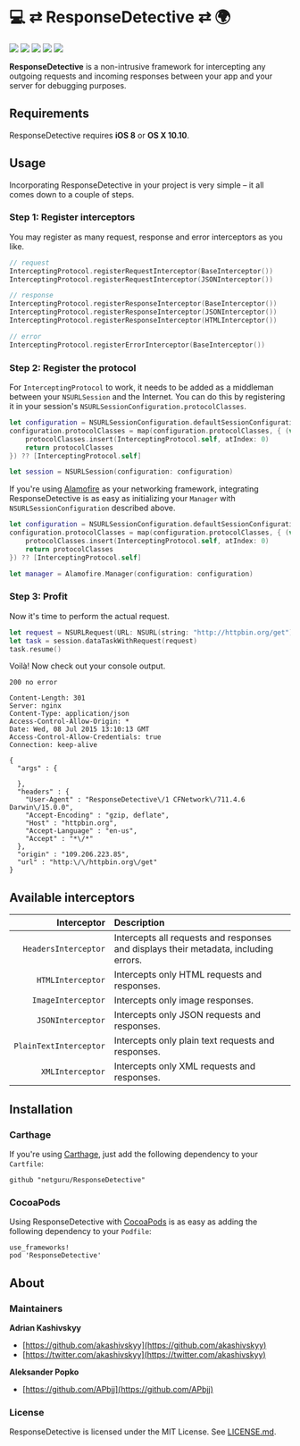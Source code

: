 # 💻 ⇄ ResponseDetective ⇄ 🌍

![](https://img.shields.io/circleci/project/netguru/ResponseDetective.svg)
![](https://img.shields.io/badge/swift-2.0-orange.svg)
![](https://img.shields.io/github/release/netguru/ResponseDetective.svg)
![](https://img.shields.io/badge/carthage-compatible-brightgreen.svg)
![](https://img.shields.io/badge/cocoapods-compatible-brightgreen.svg)

**ResponseDetective** is a non-intrusive framework for intercepting any outgoing requests and incoming responses between your app and your server for debugging purposes.

## Requirements

ResponseDetective requires **iOS 8** or **OS X 10.10**.

## Usage

Incorporating ResponseDetective in your project is very simple – it all comes down to a couple of steps.

### Step 1: Register interceptors

You may register as many request, response and error interceptors as you like.

```swift
// request
InterceptingProtocol.registerRequestInterceptor(BaseInterceptor())
InterceptingProtocol.registerRequestInterceptor(JSONInterceptor())

// response
InterceptingProtocol.registerResponseInterceptor(BaseInterceptor())
InterceptingProtocol.registerResponseInterceptor(JSONInterceptor())
InterceptingProtocol.registerResponseInterceptor(HTMLInterceptor())

// error
InterceptingProtocol.registerErrorInterceptor(BaseInterceptor())
```

### Step 2: Register the protocol

For `InterceptingProtocol` to work, it needs to be added as a middleman between your `NSURLSession` and the Internet. You can do this by registering it in your session's `NSURLSessionConfiguration.protocolClasses`.

```swift
let configuration = NSURLSessionConfiguration.defaultSessionConfiguration()
configuration.protocolClasses = map(configuration.protocolClasses, { (var protocolClasses) in
    protocolClasses.insert(InterceptingProtocol.self, atIndex: 0)
    return protocolClasses
}) ?? [InterceptingProtocol.self]

let session = NSURLSession(configuration: configuration)
```

If you're using [Alamofire](https://github.com/Alamofire/Alamofire) as your networking framework, integrating ResponseDetective is as easy as initializing your `Manager` with `NSURLSessionConfiguration` described above.

```swift
let configuration = NSURLSessionConfiguration.defaultSessionConfiguration()
configuration.protocolClasses = map(configuration.protocolClasses, { (var protocolClasses) in
    protocolClasses.insert(InterceptingProtocol.self, atIndex: 0)
    return protocolClasses
}) ?? [InterceptingProtocol.self]

let manager = Alamofire.Manager(configuration: configuration)
```

### Step 3: Profit

Now it's time to perform the actual request.

```swift
let request = NSURLRequest(URL: NSURL(string: "http://httpbin.org/get")!)
let task = session.dataTaskWithRequest(request)
task.resume()
```

Voilà! Now check out your console output.

```none
200 no error

Content-Length: 301
Server: nginx
Content-Type: application/json
Access-Control-Allow-Origin: *
Date: Wed, 08 Jul 2015 13:10:13 GMT
Access-Control-Allow-Credentials: true
Connection: keep-alive

{
  "args" : {

  },
  "headers" : {
    "User-Agent" : "ResponseDetective\/1 CFNetwork\/711.4.6 Darwin\/15.0.0",
    "Accept-Encoding" : "gzip, deflate",
    "Host" : "httpbin.org",
    "Accept-Language" : "en-us",
    "Accept" : "*\/*"
  },
  "origin" : "109.206.223.85",
  "url" : "http:\/\/httpbin.org\/get"
}
```

## Available interceptors

|            Interceptor | Description                                                                          |
| ---------------------: | :----------------------------------------------------------------------------------- |
|   `HeadersInterceptor` | Intercepts all requests and responses and displays their metadata, including errors. |
|      `HTMLInterceptor` | Intercepts only HTML requests and responses.                                         |
|     `ImageInterceptor` | Intercepts only image responses.                                                     |
|      `JSONInterceptor` | Intercepts only JSON requests and responses.                                         |
| `PlainTextInterceptor` | Intercepts only plain text requests and responses.                                   |
|       `XMLInterceptor` | Intercepts only XML requests and responses.                                          |

## Installation

### Carthage

If you're using [Carthage](https://github.com/Carthage/Carthage), just add the following dependency to your `Cartfile`:

```none
github "netguru/ResponseDetective"
```

### CocoaPods

Using ResponseDetective with [CocoaPods](http://cocoapods.org) is as easy as adding the following dependency to your `Podfile`:

```none
use_frameworks!
pod 'ResponseDetective'
```

## About

### Maintainers

**Adrian Kashivskyy**

- [https://github.com/akashivskyy](https://github.com/akashivskyy)
- [https://twitter.com/akashivskyy](https://twitter.com/akashivskyy)

**Aleksander Popko**

- [https://github.com/APbjj](https://github.com/APbjj)

### License

ResponseDetective is licensed under the MIT License. See [LICENSE.md](LICENSE.md).
